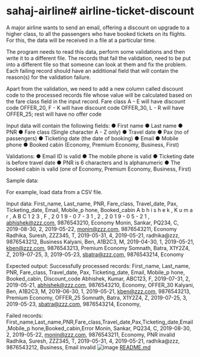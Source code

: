 # sahaj-airline# airline-ticket-discount

A major airline wants to send an email, offering a discount on upgrade to a higher class, to all the passengers who have booked tickets on its flights. For this, the data will be received in a file at a particular time. 

The program needs to read this data, perform some validations and then write it to a different file. The records that fail the validation, need to be put into a different file so that someone can look at them and fix the problem. Each failing record should have an additional field that will contain the reason(s) for the validation failure. 

Apart from the validation, we need to add a new column called discount code to the processed records file whose value will be calculated based on the fare class field in the input record. Fare class A - E will have discount code OFFER_20, F - K will have discount code OFFER_30, L - R will have OFFER_25; rest will have no offer code 


Input data will contain the following fields: 
● First name ● Last name ● PNR ● Fare class (Single character A - Z only) ● Travel date ● Pax (no of passengers) ● Ticketing date (the date of booking) ● Email ● Mobile phone ● Booked cabin (Economy, Premium Economy, Business, First) 

Validations: ● Email ID is valid ● The mobile phone is valid ● Ticketing date is before travel date ● PNR is 6 characters and Is alphanumeric ● The booked cabin is valid (one of Economy, Premium Economy, Business, First)

Sample data: 

For example, load data from a CSV file. 

Input data: First_name, Last_name, PNR, Fare_class, Travel_date, Pax, Ticketing_date, Email, Mobile_p hone, Booked_cabin A b h i s h e k , K u m a r , A B C 1 2 3 , F , 2 0 1 9 - 0 7 - 3 1 , 2 , 2 0 1 9 - 0 5 - 2 1 , abhishek@zzz.com, 9876543210, Economy Monin, Sankar, PQ234, C, 2019-08-30, 2, 2019-05-22, monin@zzz.com, 9876543211, Economy Radhika, Suresh, ZZZ345, T, 2019-05-31, 4, 2019-05-21, radhika@zzz, 9876543212, Business Kalyani, Ben, A1B2C3, M, 2019-04-30, 1, 2019-05-21, kben@zzz.com, 9876543213, Premium Economy Somnath, Batra, X1Y2Z4, Z, 2019-07-25, 3, 2019-05-23, sbatra@zzz.com, 9876543214, Economy 

Expected output: Successfully processed records: First_name, Last_name, PNR, Fare_class, Travel_date, Pax, Ticketing_date, Email, Mobile_p hone, Booked_cabin, Discount_code Abhishek, Kumar, ABC123, F, 2019-07-31, 2, 2019-05-21, abhishek@zzz.com, 9876543210, Economy, OFFER_30 Kalyani, Ben, A1B2C3, M, 2019-06-30, 1, 2019-05-21, kben@zzz.com, 9876543213, Premium Economy, OFFER_25 Somnath, Batra, X1Y2Z4, Z, 2019-07-25, 3, 2019-05-23, sbatra@zzz.com, 9876543214, Economy,

Failed records: First_name,Last_name,PNR,Fare_class,Travel_date,Pax,Ticketing_date,Email,Mobile_p hone,Booked_cabin,Error Monin, Sankar, PQ234, C, 2019-08-30, 2, 2019-05-22, monin@zzz.com, 9876543211, Economy, PNR invalid Radhika, Suresh, ZZZ345, T, 2019-05-31, 4, 2019-05-21, radhika@zzz, 9876543212, Business, Email invalid ![image](https://user-images.githubusercontent.com/95157524/218499981-34ff0753-6334-412c-bbbb-ba466ae49ac5.png)
[README.md](https://github.com/jagannath30691/sahaj-airline/files/10739730/README.md)

